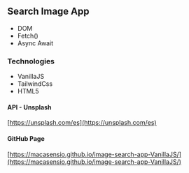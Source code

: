 ## Search Image App
- DOM
- Fetch()
- Async Await


### Technologies
- VanillaJS
- TailwindCss
- HTML5

#### API - Unsplash
[https://unsplash.com/es](https://unsplash.com/es)

#### GitHub Page
[https://macasensio.github.io/image-search-app-VanillaJS/](https://macasensio.github.io/image-search-app-VanillaJS/)